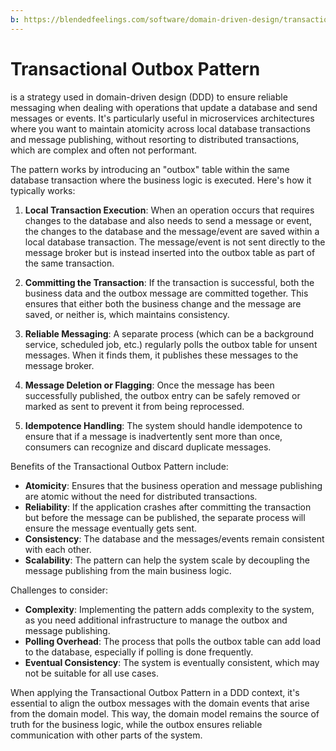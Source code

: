 ```yaml
---
b: https://blendedfeelings.com/software/domain-driven-design/transactional-outbox-pattern.md
---
```


# Transactional Outbox Pattern 
is a strategy used in domain-driven design (DDD) to ensure reliable messaging when dealing with operations that update a database and send messages or events. It's particularly useful in microservices architectures where you want to maintain atomicity across local database transactions and message publishing, without resorting to distributed transactions, which are complex and often not performant.

The pattern works by introducing an "outbox" table within the same database transaction where the business logic is executed. Here's how it typically works:

1. **Local Transaction Execution**: When an operation occurs that requires changes to the database and also needs to send a message or event, the changes to the database and the message/event are saved within a local database transaction. The message/event is not sent directly to the message broker but is instead inserted into the outbox table as part of the same transaction.

2. **Committing the Transaction**: If the transaction is successful, both the business data and the outbox message are committed together. This ensures that either both the business change and the message are saved, or neither is, which maintains consistency.

3. **Reliable Messaging**: A separate process (which can be a background service, scheduled job, etc.) regularly polls the outbox table for unsent messages. When it finds them, it publishes these messages to the message broker.

4. **Message Deletion or Flagging**: Once the message has been successfully published, the outbox entry can be safely removed or marked as sent to prevent it from being reprocessed.

5. **Idempotence Handling**: The system should handle idempotence to ensure that if a message is inadvertently sent more than once, consumers can recognize and discard duplicate messages.

Benefits of the Transactional Outbox Pattern include:

- **Atomicity**: Ensures that the business operation and message publishing are atomic without the need for distributed transactions.
- **Reliability**: If the application crashes after committing the transaction but before the message can be published, the separate process will ensure the message eventually gets sent.
- **Consistency**: The database and the messages/events remain consistent with each other.
- **Scalability**: The pattern can help the system scale by decoupling the message publishing from the main business logic.

Challenges to consider:

- **Complexity**: Implementing the pattern adds complexity to the system, as you need additional infrastructure to manage the outbox and message publishing.
- **Polling Overhead**: The process that polls the outbox table can add load to the database, especially if polling is done frequently.
- **Eventual Consistency**: The system is eventually consistent, which may not be suitable for all use cases.

When applying the Transactional Outbox Pattern in a DDD context, it's essential to align the outbox messages with the domain events that arise from the domain model. This way, the domain model remains the source of truth for the business logic, while the outbox ensures reliable communication with other parts of the system.